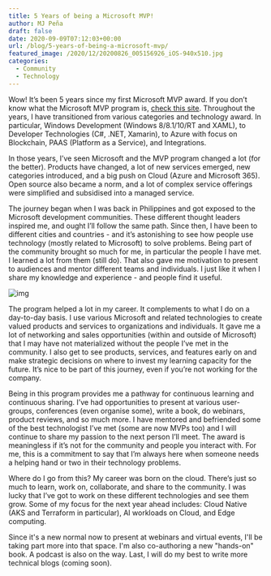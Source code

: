 ```yaml
---
title: 5 Years of being a Microsoft MVP!
author: MJ Peña
draft: false
date: 2020-09-09T07:12:03+00:00
url: /blog/5-years-of-being-a-microsoft-mvp/
featured_image: /2020/12/20200826_005156926_iOS-940x510.jpg
categories:
  - Community
  - Technology
---
```


Wow! It’s been 5 years since my first Microsoft MVP award. If you don’t know what the Microsoft MVP program is, [check this site](https://mvp.microsoft.com/). Throughout the years, I have transitioned from various categories and technology award. In particular, Windows Development (Windows 8/8.1/10/RT and XAML), to Developer Technologies (C#, .NET, Xamarin), to Azure with focus on Blockchain, PAAS (Platform as a Service), and Integrations.

In those years, I’ve seen Microsoft and the MVP program changed a lot (for the better). Products have changed, a lot of new services emerged, new categories introduced, and a big push on Cloud (Azure and Microsoft 365). Open source also became a norm, and a lot of complex service offerings were simplified and subsidised into a managed service.

The journey began when I was back in Philippines and got exposed to the Microsoft development communities. These different thought leaders inspired me, and ought I’ll follow the same path. Since then, I have been to different cities and countries - and it’s astonishing to see how people use technology (mostly related to Microsoft) to solve problems. Being part of the community brought so much for me, in particular the people I have met. I learned a lot from them (still do). That also gave me motivation to present to audiences and mentor different teams and individuals. I just like it when I share my knowledge and experience - and people find it useful.

![img](/2020/12/20200826_005156926_iOS-1024x768.jpg)

The program helped a lot in my career. It complements to what I do on a day-to-day basis. I use various Microsoft and related technologies to create valued products and services to organizations and individuals. It gave me a lot of networking and sales opportunities (within and outside of Microsoft) that I may have not materialized without the people I’ve met in the community. I also get to see products, services, and features early on and make strategic decisions on where to invest my learning capacity for the future. It’s nice to be part of this journey, even if you’re not working for the company.

Being in this program provides me a pathway for continuous learning and continuous sharing. I’ve had opportunities to present at various user-groups, conferences (even organise some), write a book, do webinars, product reviews, and so much more. I have mentored and befriended some of the best technologist I’ve met (some are now MVPs too) and I will continue to share my passion to the next person I’ll meet. The award is meaningless if it’s not for the community and people you interact with. For me, this is a commitment to say that I’m always here when someone needs a helping hand or two in their technology problems.

Where do I go from this? My career was born on the cloud. There’s just so much to learn, work on, collaborate, and share to the community. I was lucky that I’ve got to work on these different technologies and see them grow. Some of my focus for the next year ahead includes: Cloud Native (AKS and Terraform in particular), AI workloads on Cloud, and Edge computing.

Since it's a new normal now to present at webinars and virtual events, I'll be taking part more into that space. I'm also co-authoring a new "hands-on" book. A podcast is also on the way. Last, I will do my best to write more technical blogs (coming soon).
